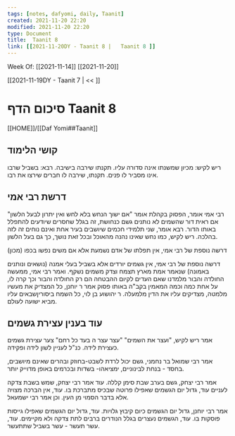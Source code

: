 ```yaml
---
tags: [notes, dafyomi, daily, Taanit] 
created: 2021-11-20 22:20
modified: 2021-11-20 22:20
type: Document
title:  Taanit 8
link: [[2021-11-20DY - Taanit 8 |   Taanit 8 ]]
---
```

Week Of: [[2021-11-14]]
[[2021-11-20]]

[[2021-11-19DY - Taanit 7 | << ]] 

# סיכום הדף  Taanit 8

[[HOME]]/[[Daf Yomi##Taanit]]

## קושי הלימוד
ריש לקיש: מכיון שמשנתו אינה סדורה עליו. תקנתו שירבה בישיבה.
רבא: בשביל שרבו אינו מסביר לו פנים. תקנתו, שירבה לו חברים שירצו את רבו.
## דרשת רבי אמי
רבי אמי אומר, הפסוק בקהלת אומר "אם ישוך הנחש בלא לחש ואין יתרון לבעל הלשון" אם ראית דור שהשמים לא נותנים גשם כנחושת, זה בגלל שחסרים שיודעים להתפלל באותו הדור.
רבא אומר, שני תלמידי חכמים שיושבים בעיר אחת ואינם נוחים זה לזה בהלכה.
ריש לקיש, כמו נחש שאינו נהנה מהאוכל ובכל זאת נושך, כך גם בעל הלשון.

דרשה נוספת של רבי אמי, אין תפלתו של אדם נשמעת אלא אם משים נפשו בכפו (מכון) 

דרשה נוספת של רבי אמי, אין גשמים יורדים אלא בשביל בעלי אמנה (נושאים ונותנים באמונה) שנאמר אמת מארץ תצמח וצדק משמים נשקף.
ואמר רבי אמי, ממעשה החולדה והבור מלמדנו שאם העדים לקיום ההבטחה הם רק החולדה והבור וכך קרה לו, על אחת כמה וכמה המאמין בקב"ה
באותו פסוק אמר ר יוחנן, כל המצדיק את מעשיו מלמטה, מצדיקים עליו את הדין מלמעלה.
ר יהושוע בן לוי, כל השמח ביסוריןשבאים עליו מביא ישועה לעולם.

## עוד בענין עצירת גשמים
אמר ריש לקיש, "ועצר את השמים" "עצר עצר ה בעד כל רחם" צער עצירת גשמים כעצירת לידה. 
כנ"ל לעניין לשון לידה ופקידה. 

אמר רבי שמואל בר נחמני, גשם יכול לרדת לשבט-בחוזק ובהרים שאינם מיושבים, בחסד - בנחת לבינוניים, ימציאהו- בשדות ובכרמים באופן מדוייק יותר. 

אמר רבי יצחק, גשם בערב שבת סימן קללה.
עוד אמר רבי יצחק, שמש בשבת צדקה לעניים
עוד, גדול יום הגשמים שאפילו פרוטה שבכיס מתברכת בו.
עוד, אין הברכה מצויה אלא בדבר הסמוי מן העין. וכן אמר רבי ישמעאל.

אמר רבי יוחנן, גדול יום הגשמים כיום קיבוץ גלויות.
עוד, גדול יום הגשמים שאפילו גייסות פוסקות בו.
עוד, הגשמים נעצרים בגלל הנודרים ברבים לתת צדקה ולא מקיימים.
עוד, עשר תעשר - עשר בשביל שתתעשר.
